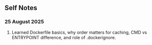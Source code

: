 ## Self Notes
### 25 August 2025

1. Learned Dockerfile basics, why order matters for caching, CMD vs ENTRYPOINT difference, and role of .dockerignore.

